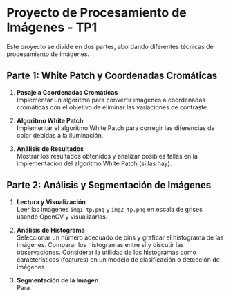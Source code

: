 # Proyecto de Procesamiento de Imágenes - TP1

Este proyecto se divide en dos partes, abordando diferentes técnicas de procesamiento de imágenes.

## Parte 1: White Patch y Coordenadas Cromáticas

1. **Pasaje a Coordenadas Cromáticas**  
   Implementar un algoritmo para convertir imágenes a coordenadas cromáticas con el objetivo de eliminar las variaciones de contraste.

2. **Algoritmo White Patch**  
   Implementar el algoritmo White Patch para corregir las diferencias de color debidas a la iluminación.

3. **Análisis de Resultados**  
   Mostrar los resultados obtenidos y analizar posibles fallas en la implementación del algoritmo White Patch (si las hay).

## Parte 2: Análisis y Segmentación de Imágenes

1. **Lectura y Visualización**  
   Leer las imágenes `img1_tp.png` y `img2_tp.png` en escala de grises usando OpenCV y visualizarlas.

2. **Análisis de Histograma**  
   Seleccionar un número adecuado de bins y graficar el histograma de las imágenes. Comparar los histogramas entre sí y discutir las observaciones. Considerar la utilidad de los histogramas como características (features) en un modelo de clasificación o detección de imágenes.

3. **Segmentación de la Imagen**  
   Para
